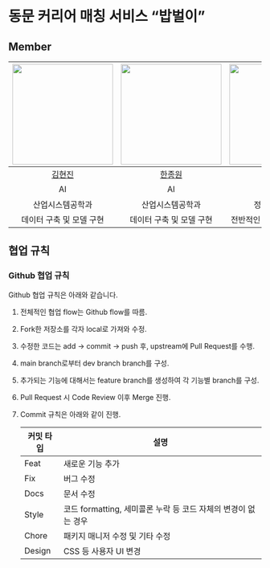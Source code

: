 # 동문 커리어 매칭 서비스 “밥벌이”

## Member

| <img src="https://github.com/hyeonjins.png" width="200" height="200" /> | <img src="https://github.com/imsohungrynow.png" width="200" height="200" /> | <img src="https://github.com/sayyyho.png" width="200" height="200" /> | <img src="https://github.com/choijian.png" width="200" height="200" /> |
| :---------------------------------------------------------------------: | :-------------------------------------------------------------------------: | :-------------------------------------------------------------------: | :--------------------------------------------------------------------: |
|                 [김현진](https://github.com/hyeonjins)                  |                 [한종원](https://github.com/imsohungrynow)                  |                 [박세호](https://github.com/sayyyho)                  |                 [최지안](https://github.com/choijian)                  |
|                                   AI                                    |                                     AI                                      |                              프론트엔드                               |                                 디자인, 백엔드                                 |
|                            산업시스템공학과                             |                              산업시스템공학과                               |                            정보통신공학과                             |                             정보통신공학과                             |
|                        데이터 구축 및 모델 구현                         |                          데이터 구축 및 모델 구현                           |                      전반적인 UI/UX 설계 및 구현                      |                      DB 구축 및 API 구현 및 배포                       |

## 협업 규칙

### Github 협업 규칙

Github 협업 규칙은 아래와 같습니다.

1. 전체적인 협업 flow는 Github flow를 따름.
2. Fork한 저장소를 각자 local로 가져와 수정.
3. 수정한 코드는 add -> commit -> push 후, upstream에 Pull Request를 수행.
4. main branch로부터 dev branch branch를 구성.
5. 추가되는 기능에 대해서는 feature branch를 생성하여 각 기능별 branch를 구성.
6. Pull Request 시 Code Review 이후 Merge 진행.
7. Commit 규칙은 아래와 같이 진행.

   | 커밋 타입 | 설명                                                           |
   | --------- | -------------------------------------------------------------- |
   | Feat      | 새로운 기능 추가                                               |
   | Fix       | 버그 수정                                                      |
   | Docs      | 문서 수정                                                      |
   | Style     | 코드 formatting, 세미콜론 누락 등 코드 자체의 변경이 없는 경우 |
   | Chore     | 패키지 매니저 수정 및 기타 수정                                |
   | Design    | CSS 등 사용자 UI 변경                                          |

